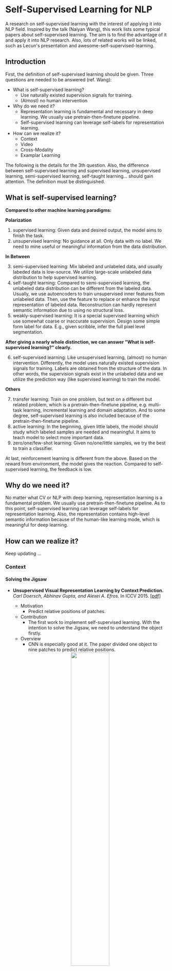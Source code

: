 # Self-Supervised Learning for NLP

A research on self-supervised learning with the interest of applying it into NLP field. Inspired by the talk (Naiyan Wang), this work lists some typical papers about self-supervised learning. The aim is to find the advantage of it and apply it into NLP research. Also, lots of related works will be linked, such as Lecun's presentation and awesome-self-supervised-learning.

## Introduction

First, the definition of self-supervised learning should be given. Three questions are needed to be answered (ref. Wang):

* What is self-supervised learning?
	* Use naturally existed supervision signals for training.
	* (Almost) no human intervention
* Why do we need it?
	* Representation learning is fundamental and necessary in deep learning. We usually use pretrain-then-finetune pipeline.
	* Self-supervised learning can leverage self-labels for representation learning.
* How can we realize it?
	* Context
	* Video
	* Cross-Modality
	* Examplar Learning
	
The following is the details for the 3th question. Also, the difference between self-supervised learning and supervised learning, unsupervised learning, semi-supervised learning, self-taught learning... should gain attention. The definition must be distinguished.

## What is self-supervised learning?

**Compared to other machine learning paradigms:**

**Polarization**

1. supervised learning: Given data and desired output, the model aims to finish the task.
2. unsupervised learning: No guidance at all. Only data with no label. We need to mine useful or meaningful information from the data distribution.

**In Between**

3. semi-supervised learning: Mix labeled and unlabeled data, and usually labeded data is low-source. We utilize large-scale unlabeled data distribution to help supervised learning.
4. self-taught learning: Compared to semi-supervised learning, the unlabeled data distribution can be different from the labeled data. Usually, we use autoencoders to train unsupervised inner features from unlabeled data. Then, use the feature to replace or enhance the input representation of labeled data. Reconstruction can hardly represent semantic information due to using no structural loss.
5. weakly-supervised learning: It is a special supervised learning which use somewhat coarse or inaccurate supervision. Design some simple form label for data. E.g., given scribble, infer the full pixel level segmentation.

**After giving a nearly whole distinction, we can answer "What is self-supervised learning?" clearly.**

6. self-supervised learning: Like unsupervised learning, (almost) no human intervention. Differently, the model uses naturally existed supervision signals for training. Labels are obtained from the structure of the data. In other words, the supervision signals exist in the unlabeled data and we utilize the prediction way (like supervised learning) to train the model.

**Others**

7. transfer learning: Train on one problem, but test on a different but related problem, which is a pretrain-then-finetune pipeline, e.g. multi-task learning, incremental learning and domain adaptation. And to some degree, self-supervised learning is also included because of the pretrain-then-finetune pipeline.
8. active learning: In the beginning, given little labels, the model should study which labeled samples are needed and meaningful. It aims to teach model to select more important data.
9. zero/one/few-shot learning: Given no/one/little samples, we try the best to train a classifier.

At last, reinforcement learning is different from the above. Based on the reward from environment, the model gives the reaction. Compared to self-supervised learning, the feedback is low. 

## Why do we need it?

No matter what CV or NLP with deep learning, representation learning is a fundamental problem. We usually use pretrain-then-finetune pipeline. As to this point, self-supervised learning can leverage self-labels for representation learning. Also, the representation contains high-level semantic information because of the human-like learning mode, which is meaningful for deep learning.

## How can we realize it?

Keep updating ...

### Context

#### Solving the Jigsaw

* **Unsupervised Visual Representation Learning by Context Prediction.** *Carl Doersch, Abhinav Gupta, and Alexei A. Efros.* In ICCV 2015. [[pdf]](https://arxiv.org/pdf/1505.05192.pdf)
    * Motivation
        * Predict relative positions of patches.
    * Contribution
        * The first work to implement self-supervised learning. With the intention to solve the Jigsaw, we need to understand the object firstly.
    * Overview
        * CNN is especially good at it. The paper divided one object to nine patches to predict relative positions.
	<div align=center>
	    <img src="./Images/Jigsaw 1.png" height="50%" width="50%" />
	</div>
    
* **Unsupervised learning of visual representations by solving jigsaw puzzles.** *Noroozi, Mehdi and Favaro, Paolo.* In ECCV 2016. [[pdf]](http://arxiv.org/abs/1603.09246)
    * Motivation
        * Use stronger supervision, solve the real jigsaw problem. 
    * Contribution
        * Introduce the context-free network (CFN), a CNN whose features can be easily transferred between detection/classification and Jigsaw puzzle reassembly tasks.
    * Overview
	<div align=center>
	    <img src="./Images/Jigsaw 2.png" height="50%" width="50%" />
	</div>
    
#### Colorization

* **Context Encoders: Feature Learning by Impainting.** *Pathak, Deepak and Krahenbuhl, Philipp and Donahue, Jeff and Darrell, Trevor and Efros, Alexei A.* In CVPR 2016. [[pdf]](https://people.eecs.berkeley.edu/~pathak/papers/cvpr16.pdf)
    * Motivation
        * Given an image with a missing region, we train a convolutional neural network to regress to the missing pixel values. It is possible to learn and predict this structure.
	<div align=center>
	    <img src="./Images/Color 1-0.png" height="50%" width="50%" />
	</div>
	
    * Contribution
        * The model consists of an encoder capturing the context of an image into a compact latent feature representation and a decoder which uses that representation to produce the miss- ing image content.
        * Introduce a channel- wise fully-connected layer, which allows each unit in the decoder to reason about the entire image content.
        * With the advancement of adversarial loss.
	
    * Overview
        * The overall architecture is a simple encoder-decoder pipeline. The encoder takes an input image with missing regions and produces a latent feature representation of that image. The decoder takes this feature representation and produces the missing image content.
	<div align=center>
	    <img src="./Images/Color 1-1.png" height="50%" width="50%" />
	</div>

* **Colorful Image Colorization.** *Zhang, Richard and Isola, Phillip and Efros, Alexei A.* In ECCV 2016. [[pdf]](https://arxiv.org/abs/1603.08511)

    * Motivation
        * Given a grayscale photograph as input, this paper attacks the problem of hallucinating a plausible color version of the photograph. You have to know what the object is before you predict its color. E.g. Apple is red/green, sky is blue, etc.
	<div align=center>
	    <img src="./Images/Color 2-0.png" height="50%" width="50%" />
	</div>
	
    * Contribution
        * propose a fully automatic approach that produces vibrant and realistic colorizations.
        * The method successfully fools humans on 32% of the trials, significantly higher than previous methods. 
        * It shows that colorization can be a powerful pretext task for self-supervised feature learning, acting as a cross-channel encoder. 
	
    * Overview
	<div align=center>
	    <img src="./Images/Color 2-1.png" height="50%" width="50%" />
	</div>

### Video

#### Motion consistency

* **Unsupervised learning of visual representations using videos**. *Wang, Xiaolong and Gupta, Abhinav.*  In ICCV 2015. [[pdf]](https://www.cv-foundation.org/openaccess/content_iccv_2015/papers/Wang_Unsupervised_Learning_of_ICCV_2015_paper.pdf)
    * Motivation
        * Find corresponding pairs using visual tracking.
    * Contribution
        * Define a rank task to find corresponding two frames.
    * Overview

<div align=center>
	    <img src="./images/video1.png" height="50%" width="50%" />
</div> 

* **Dense optical flow prediction from a static image**. *Jacob Walker, Abhinav Gupta, and Martial Hebert*. In ICCV 2015. [[pdf]](https://www.cv-foundation.org/openaccess/content_iccv_2015/papers/Walker_Dense_Optical_Flow_ICCV_2015_paper.pdf)
    * Motivation
        * Directly predict motion,  Motion is not predictable by its nature.
    * Contribution
        * The ultimate goal is not to predict instance motion, but to learn common motion of visually similar objects.
    * Overview
<div align=center>
	    <img src="./images/video2.png" height="50%" width="50%" />
</div> 

* **Pose from Action: Unsupervised Learning of Pose Features based on Motion**. *Senthil Purushwalkam and Abhinav Gupta*.  In ECCVW 2016. [[pdf]](https://arxiv.org/pdf/1609.05420.pdf)
    * Motivation
        * Similar pose should have similar motion. 
    * Contribution
        * Learning appearance transformation.
    * Overview

<div align=center>
	    <img src="./images/video3.png" height="50%" width="50%" />
</div> 

<div align=center>
	    <img src="./images/video4.png" height="50%" width="50%" />
</div> 

#### Action Order

* **Shuffle and learn: unsupervised learning using temporal order verification**. *Misra, Ishan and Zitnick, C. Lawrence and Hebert, Martial*. In ECCV 2016. [[pdf]](https://arxiv.org/pdf/1603.08561.pdf)
    * Motivation
        * Is the temporal order of a video correct? 
    * Contribution
        * Encode the cause and effect of action.
    * Overview

<div align=center>
	    <img src="./images/video5.png" height="50%" width="50%" />
</div> 

* **Self-Supervised Video Representation Learning With Odd-One-Out Networks**. *Fernando, Basura and Bilen, Hakan and Gavves, Efstratios and Gould, Stephen*. In CVPR 2017. [[pdf]](https://arxiv.org/pdf/1611.06646.pdf)
    * Motivation
        * Is the temporal order of a video correct? 
    * Contribution
        * Define the task to find the odd sequence.
    * Overview

<div align=center>
	    <img src="./images/video6.png" height="50%" width="50%" />
</div> 

### Cross-Modality

* **TextTopicNet - Self-Supervised Learning of Visual Features Through Embedding Images on Semantic Text Spaces.** *Patel et al.* In CVPR 2017. [[pdf]](https://arxiv.org/pdf/1807.02110.pdf)
    * Motivation
        * Take advantage of multi-modal context (Wikipedia) for self-supervised learning.
    * Contribution
        * Train a CNN to predict the more probable pic to appear as an illustration.
        * SOTA performance in image classification, object detection, and multi-modal retrieval.
    * Overview

<div align=center>
	    <img src="./images/cross1.png" height="50%" width="50%" />
</div>


# Reference

1. The Presentation given by Yann LeCun in the Opening of IJCAI 2018: We Need a World Model.[ [pdf](https://cloud.tencent.com/developer/article/1356966), [chinese](http://ir.hit.edu.cn/~zyli/papers/lecun_ijcai18.pdf) ]
2. awesome-self-supervised-learning. [ [url](https://github.com/jason718/awesome-self-supervised-learning) ]
3. A Survey to Self-supervised learning. [ [ppt](http://link.zhihu.com/?target=http%3A//winsty.net/talks/self_supervised.pptx) ]
